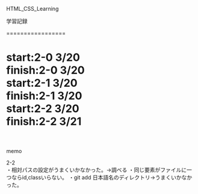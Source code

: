 HTML_CSS_Learning

学習記録

=================

start:2-0 3/20<br>
finish:2-0 3/20<br>
start:2-1 3/20 <br>
finish:2-1 3/20<br>
start:2-2 3/20<br>
finish:2-2 3/21<br>
<br>
==================
memo

2-2<br> 
・相対パスの設定がうまくいかなかった。→調べる
・同じ要素がファイルに一つならid,classいらない。
・git add 日本語名のディレクトリ→うまくいかなかった。
　　　
